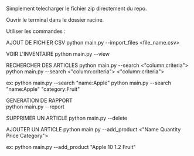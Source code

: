 Simplement telecharger le fichier zip directement du repo.

Ouvrir le terminal dans le dossier racine.

Utiliser les commandes :

AJOUT DE FICHIER CSV
python main.py --import_files <file_name.csv>


VOIR L'INVENTAIRE
python main.py --view


RECHERCHER DES ARTICLES
python main.py --search <"column:criteria">
python main.py --search <"column:criteria"> <"column:criteria">

ex:
python main.py --search "name:Apple"
python main.py --search "name:Apple" "category:Fruit"


GENERATION DE RAPPORT <br />
python main.py --report


SUPPRIMER UN ARTICLE
python main.py --delete <ID>


AJOUTER UN ARTICLE
python main.py --add_product <"Name Quantity Price Category">

ex:
python main.py --add_product "Apple 10 1.2 Fruit"
